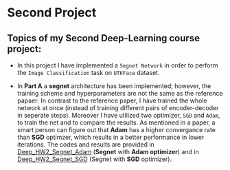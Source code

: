 # Second Project
 ## Topics of my Second **Deep-Learning** course project:
* In this project I have implemented a `Segnet Network` in order to perform the `Image Classification` task on `UTKFace` dataset.
    
* In **Part A** a **segnet** architecture has been implemented; however, the training scheme and hyperparameters are not the same as the reference papaer: In contrast to the reference paper, I have trained the whole network at once (instead of training different pairs of encoder-decoder in seperate steps). Moreover I have utilized two optimizer, `SGD` and `Adam`, to train the net and to compare the results. As mentioned in a paper, a smart person can figure out that **Adam** has a higher convergance rate than **SGD** optimzer, which results in a better performance in lower iterations. The codes and results are provided in [Deep_HW2_Segnet_Adam](https://github.com/ARokni/Deep-Learning/blob/main/Project%202/PartA/Deep_Hw2_000215_PartA_Res_Final2_1635_SGD(3).ipynb) (**Segnet** with **Adam optimizer**) and in [Deep_HW2_Segnet_SGD](https://colab.research.google.com/drive/1_lIpVqAC-IXXJSWKkHV1CzQYTtiOGBJb) (Segnet with **SGD** optimizer).